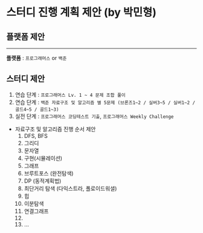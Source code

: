 # 스터디 진행 계획 제안 (by 박민형)

## 플랫폼 제안
***
**플랫폼** : `프로그래머스` or `백준`

## 스터디 제안
1) 연습 단계 : `프로그래머스 Lv. 1 ~ 4 문제 조합 풀이`
2) 연습 단계 : `백준 자료구조 및 알고리즘 별 5문제 (브론즈1~2 / 실버3~5 / 실버1~2 / 골드4~5 / 골드1~3)`
3) 실전 단계 : `프로그래머스 코딩테스트 기출`, `프로그래머스 Weekly Challenge`

* 자료구조 및 알고리즘 진행 순서 제안
  1) DFS, BFS
  2) 그리디
  3) 문자열
  4) 구현(시뮬레이션)
  5) 그래프
  6) 브루트포스 (완전탐색)
  7) DP (동적계획법)
  8) 최단거리 탐색 (다익스트라, 폴로이드워셜)
  9)  힙
  10) 이분탐색
  11) 연결그래프
  12) 
  13) ...
  
